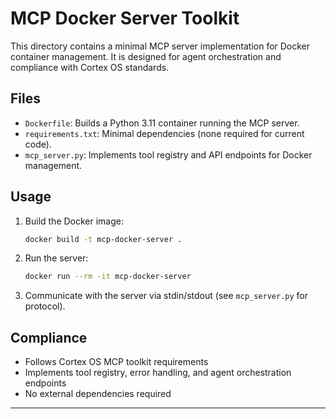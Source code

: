<!--
file_path: mcp_tools/docker/README.md
maintainer: @jamiescottcraik
last_updated: 2025-08-05
version: 1.0.0
status: active
ai_generated_by: github-copilot
ai_provenance_hash: N/A
-->

# MCP Docker Server Toolkit

This directory contains a minimal MCP server implementation for Docker container management.
It is designed for agent orchestration and compliance with Cortex OS standards.

## Files

- `Dockerfile`: Builds a Python 3.11 container running the MCP server.
- `requirements.txt`: Minimal dependencies (none required for current code).
- `mcp_server.py`: Implements tool registry and API endpoints for Docker management.

## Usage

1. Build the Docker image:

   ```sh
   docker build -t mcp-docker-server .
   ```

2. Run the server:

   ```sh
   docker run --rm -it mcp-docker-server
   ```

3. Communicate with the server via stdin/stdout (see `mcp_server.py` for protocol).

## Compliance

- Follows Cortex OS MCP toolkit requirements
- Implements tool registry, error handling, and agent orchestration endpoints
- No external dependencies required

---

<!-- © 2025 brAInwav LLC — every line reduces barriers, enhances security, and supports resilient AI engineering. -->
